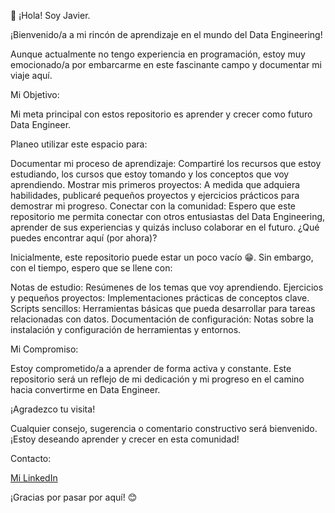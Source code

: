 👋 ¡Hola! Soy Javier.

¡Bienvenido/a a mi rincón de aprendizaje en el mundo del Data Engineering!

Aunque actualmente no tengo experiencia en programación, estoy muy emocionado/a por embarcarme en este fascinante campo y documentar mi viaje aquí.

Mi Objetivo:
  
Mi meta principal con estos repositorio es aprender y crecer como futuro Data Engineer. 

Planeo utilizar este espacio para:

Documentar mi proceso de aprendizaje: Compartiré los recursos que estoy estudiando, los cursos que estoy tomando y los conceptos que voy aprendiendo.
Mostrar mis primeros proyectos: A medida que adquiera habilidades, publicaré pequeños proyectos y ejercicios prácticos para demostrar mi progreso.
Conectar con la comunidad: Espero que este repositorio me permita conectar con otros entusiastas del Data Engineering, aprender de sus experiencias y quizás incluso colaborar en el futuro.
¿Qué puedes encontrar aquí (por ahora)?

Inicialmente, este repositorio puede estar un poco vacío 😁. Sin embargo, con el tiempo, espero que se llene con:

Notas de estudio: Resúmenes de los temas que voy aprendiendo.
Ejercicios y pequeños proyectos: Implementaciones prácticas de conceptos clave.
Scripts sencillos: Herramientas básicas que pueda desarrollar para tareas relacionadas con datos.
Documentación de configuración: Notas sobre la instalación y configuración de herramientas y entornos.

Mi Compromiso:

Estoy comprometido/a a aprender de forma activa y constante. Este repositorio será un reflejo de mi dedicación y mi progreso en el camino hacia convertirme en Data Engineer.

¡Agradezco tu visita!

Cualquier consejo, sugerencia o comentario constructivo será bienvenido. ¡Estoy deseando aprender y crecer en esta comunidad!

Contacto:

[Mi LinkedIn](www.linkedin.com/in/javier-martín-701b52300)

¡Gracias por pasar por aquí! 😊
